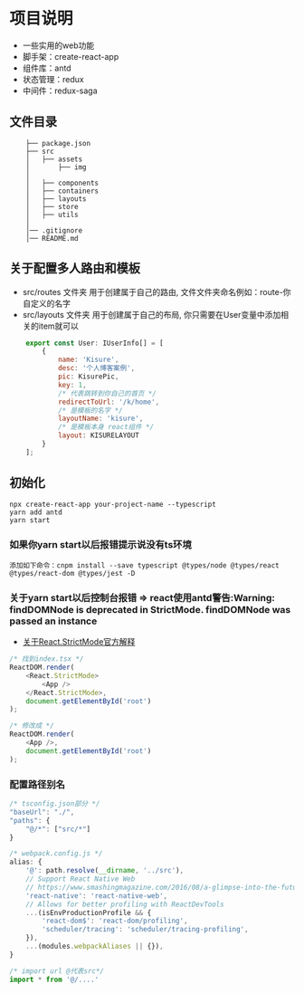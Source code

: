 # 项目说明
- 一些实用的web功能
- 脚手架：create-react-app
- 组件库：antd 
- 状态管理：redux
- 中间件：redux-saga

## 文件目录
```
    ├── package.json  
    ├── src 
    │   ├── assets
    │       ├── img
    │
    │   ├── components
    │   ├── containers
    │   ├── layouts
    │   ├── store
    │   ├── utils
    │
    │── .gitignore
    │── README.md 
```

## 关于配置多人路由和模板
- src/routes 文件夹 用于创建属于自己的路由, 文件文件夹命名例如：route-你自定义的名字
- src/layouts 文件夹 用于创建属于自己的布局, 你只需要在User变量中添加相关的item就可以
``` js
    export const User: IUserInfo[] = [
        {
            name: 'Kisure',
            desc: '个人博客案例',
            pic: KisurePic,
            key: 1,
            /* 代表跳转到你自己的首页 */
            redirectToUrl: '/k/home',
            /* 是模板的名字 */
            layoutName: 'kisure',
            /* 是模板本身 react组件 */
            layout: KISURELAYOUT
        }
    ];
```

## 初始化
```
npx create-react-app your-project-name --typescript
yarn add antd
yarn start
```
### 如果你yarn start以后报错提示说没有ts环境
```
添加如下命令：cnpm install --save typescript @types/node @types/react @types/react-dom @types/jest -D
```
### 关于yarn start以后控制台报错 => react使用antd警告:Warning: findDOMNode is deprecated in StrictMode. findDOMNode was passed an instance
- [关于React.StrictMode官方解释](http://react.html.cn/docs/strict-mode.html)
```js
/* 找到index.tsx */
ReactDOM.render(
    <React.StrictMode>
        <App />
    </React.StrictMode>,
    document.getElementById('root')
);

/* 修改成 */
ReactDOM.render(
    <App />,
    document.getElementById('root')
);
```
### 配置路径别名
``` js
/* tsconfig.json部分 */
"baseUrl": "./",
"paths": {
    "@/*": ["src/*"]
}

/* webpack.config.js */
alias: {
    '@': path.resolve(__dirname, '../src'),
    // Support React Native Web 
    // https://www.smashingmagazine.com/2016/08/a-glimpse-into-the-future-with-react-native-for-web/
    'react-native': 'react-native-web',
    // Allows for better profiling with ReactDevTools
    ...(isEnvProductionProfile && {
        'react-dom$': 'react-dom/profiling',
        'scheduler/tracing': 'scheduler/tracing-profiling',
    }),
    ...(modules.webpackAliases || {}),
}

/* import url @代表src*/
import * from '@/....'
```

    
